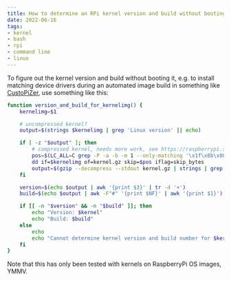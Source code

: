 ```yaml
---
title: How to determine an RPi kernel version and build without booting it
date: 2022-06-16
tags:
- kernel
- bash
- rpi
- command line
- linux
---
```


To figure out the kernel version and build without booting it, e.g. to install matching device drivers during an automated image build in something like [CustoPiZer](https://github.com/OctoPrint/CustoPiZer), use something like this:

``` bash
function version_and_build_for_kernelimg() {
    kernelimg=$1

    # uncompressed kernel?
    output=$(strings $kernelimg | grep 'Linux version' || echo)

    if [ -z "$output" ]; then
        # compressed kernel, needs more work, see https://raspberrypi.stackexchange.com/a/108107
        pos=$(LC_ALL=C grep -P -a -b -m 1 --only-matching '\x1f\x8b\x08' $kernelimg | cut -f 1 -d :)
        dd if=$kernelimg of=kernel.gz skip=$pos iflag=skip_bytes
        output=$(gzip --decompress --stdout kernel.gz | strings | grep 'Linux version' || echo)
    fi

    version=$(echo $output | awk '{print $3}' | tr -d '+')
    build=$(echo $output | awk -F"#" '{print $NF}' | awk '{print $1}')

    if [[ -n "$version" && -n "$build" ]]; then
        echo "Version: $kernel"
        echo "Build: $build"
    else
        echo
        echo "Cannot determine kernel version and build number for $kernelimg"
    fi
}
```

Note that this has only been tested with kernels on RaspberryPi OS images, YMMV.
